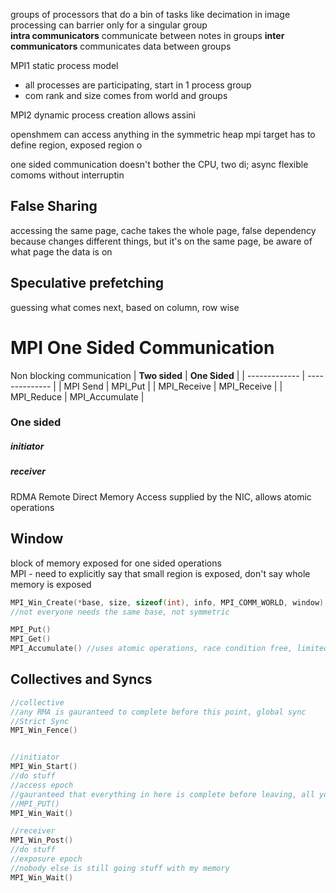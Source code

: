 groups of processors that do a bin of tasks
like decimation in image processing
can barrier only for a singular group       
**intra communicators** communicate between notes in groups
**inter communicators** communicates data between groups

MPI1 static process model
- all processes are participating, start in 1 process group
- com rank and size comes from world and groups

MPI2 dynamic process creation
allows assini

openshmem can access anything in the symmetric heap
mpi target has to define region, exposed region o

one sided communication doesn't bother the CPU, two di;
async
flexible
comoms without interruptin 


## False Sharing
accessing the same page, cache takes the whole page, false dependency because changes different things, but it's on the same page, be aware of what page the data is on

## Speculative prefetching
guessing what comes next, based on column, row wise

# MPI One Sided Communication
Non blocking communication
| **Two sided** | **One Sided**  |
| ------------- | -------------- |
| MPI Send      | MPI_Put        |
| MPI_Receive   | MPI_Receive    |
| MPI_Reduce    | MPI_Accumulate |

### One sided
##### initiator
##### receiver 
RDMA
Remote Direct Memory Access
supplied by the NIC, allows atomic operations



## Window
<div class="def">block of memory exposed for one sided operations
<br> MPI - need to explicitly say that small region is exposed, don't say whole memory is exposed 
</div>

``` c 
MPI_Win_Create(*base, size, sizeof(int), info, MPI_COMM_WORLD, window);
//not everyone needs the same base, not symmetric

MPI_Put()
MPI_Get()
MPI_Accumulate() //uses atomic operations, race condition free, limited to 64 bit values.

```

## Collectives and Syncs
```C
//collective
//any RMA is gauranteed to complete before this point, global sync
//Strict Sync
MPI_Win_Fence()


//initiator
MPI_Win_Start()
//do stuff
//access epoch
//gauranteed that everything in here is complete before leaving, all your communications are done
//MPI_PUT()
MPI_Win_Wait()

//receiver
MPI_Win_Post()
//do stuff
//exposure epoch
//nobody else is still going stuff with my memory
MPI_Win_Wait()
```